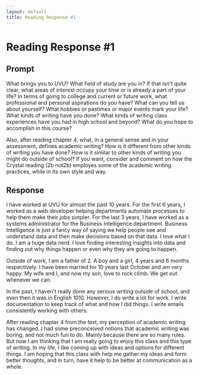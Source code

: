 ```yaml
---
layout: default
title: Reading Response #1
---
```


# Reading Response #1

## Prompt

What brings you to UVU? What field of study are you in? If that isn't quite clear, what areas of interest occupy your time or is already a part of your life? In terms of going to college and current or future work, what professional and personal aspirations do you have? What can you tell us about yourself? What hobbies or pastimes or major events mark your life? What kinds of writing have you done? What kinds of writing class experiences have you had in high school and beyond?  What do you hope to accomplish in this course?  

Also, after reading chapter 4, what, in a general sense and in your assessment, defines academic writing? How is it different from other kinds of writing you have done? How is it similar to other kinds of writing you might do outside of school? If you want, consider and comment on how the Crystal reading (2b not2b) employes some of the academic writing practices, while in its own style and way. 

## Response

I have worked at UVU for almost the past 10 years. For the first 6 years, I worked as a web developer helping departments automate processes to help them make their jobs simpler. For the last 3 years, I have worked as a systems administrator for the Business Intelligence department. Business Intelligence is just a fancy way of saying we help people see and understand data and then make decisions based on that data. I love what I do. I am a huge data nerd. I love finding interesting insights into data and finding out why things happen or even why they are going to happen.

Outside of work, I am a father of 2. A boy and a girl, 4 years and 6 months respectively. I have been married for 10 years last October and am very happy. My wife and I, and now my son, love to rock climb. We get out whenever we can.

In the past, I haven't really done any serious writing outside of school, and even then it was in English 1010. However, I do write a lot for work. I write documentation to keep track of what and how I did things. I write emails consistently working with others.

After reading chapter 4 from the text, my perception of academic writing has changed. I had some preconceived notions that academic writing was boring, and not much fun to do. Mainly because there are so many rules. But now I am thinking that I am really going to enjoy this class and this type of writing. In my life, I like coming up with ideas and options for different things. I am hoping that this class with help me gather my ideas and form better thoughts, and in turn, have it help to be better at communication as a whole.
